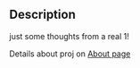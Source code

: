 ## Description
just some thoughts from a real 1!

Details about proj on [About page](https://jfobbs.github.io/jif-web/about)
